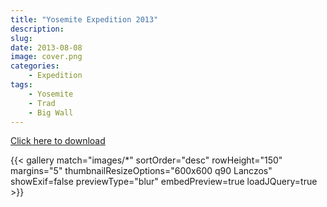 ```yaml
---
title: "Yosemite Expedition 2013"
description: 
slug: 
date: 2013-08-08
image: cover.png
categories:
    - Expedition
tags:
    - Yosemite
    - Trad
    - Big Wall
---
```


[Click here to download](/documents/yosemite_exped_2013.pdf)

{{< gallery match="images/*" sortOrder="desc" rowHeight="150" margins="5" thumbnailResizeOptions="600x600 q90 Lanczos" showExif=false previewType="blur" embedPreview=true loadJQuery=true >}}


